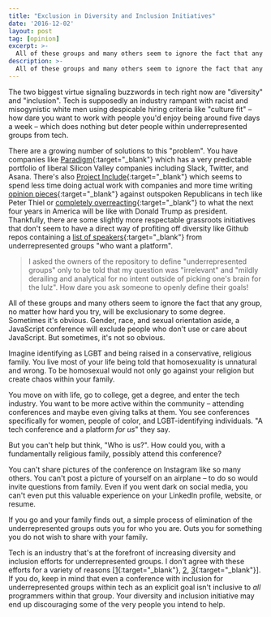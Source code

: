 ```yaml
---
title: "Exclusion in Diversity and Inclusion Initiatives"
date: '2016-12-02'
layout: post
tag: [opinion]
excerpt: >-
  All of these groups and many others seem to ignore the fact that any group, no matter how hard you try, will be exclusionary to some degree.
description: >-
  All of these groups and many others seem to ignore the fact that any group, no matter how hard you try, will be exclusionary to some degree.
---
```


The two biggest virtue signaling buzzwords in tech right now are "diversity" and "inclusion". Tech is supposedly an industry rampant with racist and misogynistic white men using despicable hiring criteria like "culture fit" – how dare you want to work with people you'd enjoy being around five days a week – which does nothing but deter people within underrepresented groups from tech.

There are a growing number of solutions to this "problem". You have companies like [Paradigm](http://www.paradigmiq.com/){:target="_blank"} which has a very predictable portfolio of liberal Silicon Valley companies including Slack, Twitter, and Asana. There's also [Project Include](http://projectinclude.org/){:target="_blank"} which seems to spend less time doing actual work with companies and more time writing [opinion pieces](https://medium.com/projectinclude/peter-thiel-yc-and-hard-decisions-2b91bab83764#.2evr7282r){:target="_blank"} against outspoken Republicans in tech like Peter Thiel or [completely overreacting](https://medium.com/@ericajoy/after-87ce712b3645#.macwplghz){:target="_blank"} to what the next four years in America will be like with Donald Trump as president. Thankfully, there are some slightly more respectable grassroots initiatives that don't seem to have a direct way of profiting off diversity like Github repos containing a [list of speakers](https://github.com/iheanyi/speakers-who-want-a-platform){:target="_blank"} from underrepresented groups "who want a platform".

> I asked the owners of the repository to define "underrepresented groups" only to be told that my question was "irrelevant" and "mildly derailing and analytical for no intent outside of picking one's brain for the lulz". How dare you ask someone to openly define their goals!

All of these groups and many others seem to ignore the fact that any group, no matter how hard you try, will be exclusionary to some degree. Sometimes it's obvious. Gender, race, and sexual orientation aside, a JavaScript conference will exclude people who don't use or care about JavaScript. But sometimes, it's not so obvious.

Imagine identifying as LGBT and being raised in a conservative, religious family. You live most of your life being told that homosexuality is unnatural and wrong. To be homosexual would not only go against your religion but create chaos within your family.

You move on with life, go to college, get a degree, and enter the tech industry. You want to be more active within the community – attending conferences and maybe even giving talks at them. You see conferences specifically for women, people of color, and LGBT-identifying individuals. "A tech conference and a platform *for us*" they say.

But you can't help but think, "Who is us?". How could you, with a fundamentally religious family, possibly attend this conference?

You can't share pictures of the conference on Instagram like so many others. You can't post a picture of yourself on an airplane – to do so would invite questions from family. Even if you went dark on social media, you can't even put this valuable experience on your LinkedIn profile, website, or resume.

If you go and your family finds out, a simple process of elimination of the underrepresented groups outs you for who you are. Outs you for something you do not wish to share with your family.

Tech is an industry that's at the forefront of increasing diversity and inclusion efforts for underrepresented groups. I don't agree with these efforts for a variety of reasons [[1](http://atom-Sato.github.io/LambdaConf-Is-Embracing-True-Diversity){:target="_blank"}, [2](http://atom-Sato.github.io/in-defense-of-douglas-crockford), [3](http://atom-Sato.github.io/techs-invisible-minority){:target="_blank"}]. If you do, keep in mind that even a conference with inclusion for underrepresented groups within tech as an explicit goal isn't inclusive to *all* programmers within that group. Your diversity and inclusion initiative may end up discouraging some of the very people you intend to help.
